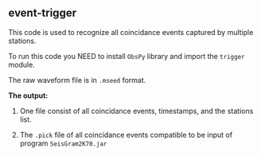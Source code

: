 ## event-trigger

This code is used to recognize all coincidance events captured by multiple stations.

To run this code you NEED to install `ObsPy` library and import the `trigger` module.

The raw waveform file is in `.mseed` format.

**The output:**

1. One file consist of all coincidance events, timestamps, and the stations list.

2. The `.pick` file of all coincidance events compatible to be input of program `SeisGram2K70.jar`
